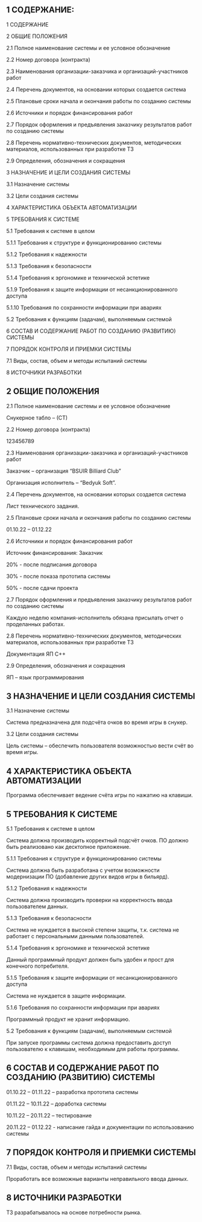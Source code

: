 
 ## 1 СОДЕРЖАНИЕ:

1 СОДЕРЖАНИЕ

2 ОБЩИЕ ПОЛОЖЕНИЯ	

2.1 Полное наименование системы и ее условное обозначение	

2.2 Номер договора (контракта)	

2.3 Наименования организации-заказчика и организаций-участников работ	

2.4 Перечень документов, на основании которых создается система	

2.5 Плановые сроки начала и окончания работы по созданию системы	

2.6 Источники и порядок финансирования работ	

2.7 Порядок оформления и предъявления заказчику результатов работ по созданию системы	

2.8 Перечень нормативно-технических документов, методических материалов, использованных при разработке ТЗ	

2.9 Определения, обозначения и сокращения	

3 НАЗНАЧЕНИЕ И ЦЕЛИ СОЗДАНИЯ СИСТЕМЫ	

3.1 Назначение системы	

3.2 Цели создания системы	

4 ХАРАКТЕРИСТИКА ОБЪЕКТА АВТОМАТИЗАЦИИ

5 ТРЕБОВАНИЯ К СИСТЕМЕ	

5.1 Требования к системе в целом	

5.1.1 Требования к структуре и функционированию системы	

5.1.2 Требования к надежности	

5.1.3 Требования к безопасности	

5.1.4 Требования к эргономике и технической эстетике	

5.1.9 Требования к защите информации от несанкционированного доступа	

5.1.10 Требования по сохранности информации при авариях

5.2 Требования к функциям (задачам), выполняемым системой	

6 СОСТАВ И СОДЕРЖАНИЕ РАБОТ ПО СОЗДАНИЮ (РАЗВИТИЮ) СИСТЕМЫ	

7 ПОРЯДОК КОНТРОЛЯ И ПРИЕМКИ СИСТЕМЫ	

7.1 Виды, состав, объем и методы испытаний системы	

8 ИСТОЧНИКИ РАЗРАБОТКИ	


 ##  2 ОБЩИЕ ПОЛОЖЕНИЯ
 
2.1 Полное наименование системы и ее условное обозначение

Снукерное табло – (СТ)
  
2.2 Номер договора (контракта)

123456789

2.3 Наименования организации-заказчика и организаций-участников работ

Заказчик – организация “BSUIR Billiard Club”

Организация исполнитель – “Bedyuk Soft”.

2.4 Перечень документов, на основании которых создается система

Лист технического задания.

2.5 Плановые сроки начала и окончания работы по созданию системы

01.10.22 – 01.12.22

2.6 Источники и порядок финансирования работ

Источник финансирования: Заказчик

20% - после подписания договора

30% - после показа прототипа системы

50% - после сдачи проекта

2.7 Порядок оформления и предъявления заказчику результатов работ по созданию системы

Каждую неделю компания-исполнитель обязана присылать отчет о проделанных работах.

2.8 Перечень нормативно-технических документов, методических материалов, использованных при разработке ТЗ

Документация ЯП С++

2.9 Определения, обозначения и сокращения

ЯП – язык программирования

 ## 3 НАЗНАЧЕНИЕ И ЦЕЛИ СОЗДАНИЯ СИСТЕМЫ
 
3.1 Назначение системы 

Система предназначена для подсчёта очков во время игры в снукер.

3.2 Цели создания системы

Цель системы – обеспечить пользователя возможностью вести счёт во время игры.

 ## 4 ХАРАКТЕРИСТИКА ОБЪЕКТА АВТОМАТИЗАЦИИ
 
Программа обеспечивает ведение счёта игры по нажатию на клавиши.

 ## 5 ТРЕБОВАНИЯ К СИСТЕМЕ
 
5.1 Требования к системе в целом

Система должна производить корректный подсчёт очков. ПО должно быть реализовано как десктопное приложение.

5.1.1 Требования к структуре и функционированию системы

Система должна быть разработана с учетом возможности модернизации ПО (добавление других видов игры в бильярд).

5.1.2 Требования к надежности

Система должна производить проверки на корректность ввода пользователем данных.

5.1.3 Требования к безопасности

Система не нуждается в высокой степени защиты, т.к. система не работает с персональными данными пользователей.

5.1.4 Требования к эргономике и технической эстетике

Данный программный продукт должен быть удобен и прост для конечного потребителя.

5.1.5 Требования к защите информации от несанкционированного доступа

Система не нуждается в защите информации.

5.1.6 Требования по сохранности информации при авариях

Программный продукт не хранит информацию.

5.2 Требования к функциям (задачам), выполняемым системой

При запуске программы система должна предоставить доступ пользователю к клавишам, необходимым для работы программы.

 ## 6 СОСТАВ И СОДЕРЖАНИЕ РАБОТ ПО СОЗДАНИЮ (РАЗВИТИЮ) СИСТЕМЫ

01.10.22 – 01.11.22 – разработка прототипа системы

01.11.22 – 10.11.22 – доработка системы

10.11.22 – 20.11.22 – тестирование

20.11.22 – 01.12.22 -  написание гайда и документации по использованию системы

 ## 7 ПОРЯДОК КОНТРОЛЯ И ПРИЕМКИ СИСТЕМЫ

7.1 Виды, состав, объем и методы испытаний системы

Проработать все возможные варианты неправильного ввода данных.

## 8 ИСТОЧНИКИ РАЗРАБОТКИ

ТЗ разрабатывалось на основе потребности рынка.

